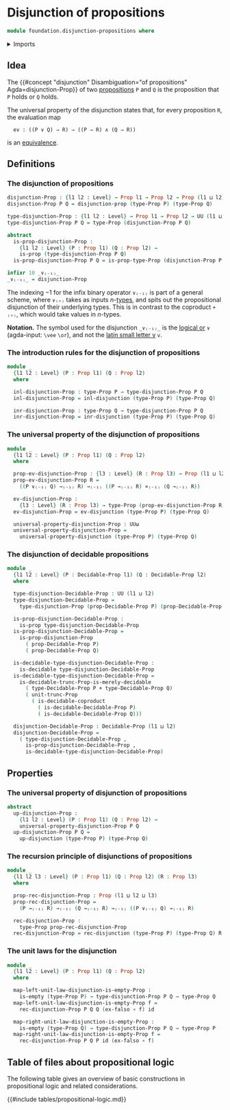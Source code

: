 # Disjunction of propositions

```agda
module foundation.disjunction-propositions where
```

<details><summary>Imports</summary>

```agda
open import foundation.decidable-types
open import foundation.dependent-pair-types
open import foundation.disjunction
open import foundation.propositional-truncations
open import foundation.universe-levels

open import foundation-core.coproduct-types
open import foundation-core.decidable-propositions
open import foundation-core.empty-types
open import foundation-core.function-types
open import foundation-core.propositions
```

</details>

## Idea

The
{{#concept "disjunction" Disambiguation="of propositions" Agda=disjunction-Prop}}
of two [propositions](foundation-core.propositions.md) `P` and `Q` is the
proposition that `P` holds or `Q` holds.

The universal property of the disjunction states that, for every proposition
`R`, the evaluation map

```text
  ev : ((P ∨ Q) ⇒ R) ⇒ ((P ⇒ R) ∧ (Q ⇒ R))
```

is an [equivalence](foundation.logical-equivalences.md).

## Definitions

### The disjunction of propositions

```agda
disjunction-Prop : {l1 l2 : Level} → Prop l1 → Prop l2 → Prop (l1 ⊔ l2)
disjunction-Prop P Q = disjunction-prop (type-Prop P) (type-Prop Q)

type-disjunction-Prop : {l1 l2 : Level} → Prop l1 → Prop l2 → UU (l1 ⊔ l2)
type-disjunction-Prop P Q = type-Prop (disjunction-Prop P Q)

abstract
  is-prop-disjunction-Prop :
    {l1 l2 : Level} (P : Prop l1) (Q : Prop l2) →
    is-prop (type-disjunction-Prop P Q)
  is-prop-disjunction-Prop P Q = is-prop-type-Prop (disjunction-Prop P Q)

infixr 10 _∨₍₋₁₎_
_∨₍₋₁₎_ = disjunction-Prop
```

The indexing $-1$ for the infix binary operator `∨₍₋₁₎` is part of a general
scheme, where `∨₍ₙ₎` takes as inputs
$n$-[types](foundation-core.truncated-types.md), and spits out the propositional
disjunction of their underlying types. This is in contrast to the coproduct
`+₍ₙ₎`, which would take values in $n$-types.

**Notation.** The symbol used for the disjunction `_∨₍₋₁₎_` is the
[logical or](https://codepoints.net/U+2228) `∨` (agda-input: `\vee` `\or`), and
not the [latin small letter v](https://codepoints.net/U+0076) `v`.

### The introduction rules for the disjunction of propositions

```agda
module _
  {l1 l2 : Level} (P : Prop l1) (Q : Prop l2)
  where

  inl-disjunction-Prop : type-Prop P → type-disjunction-Prop P Q
  inl-disjunction-Prop = inl-disjunction (type-Prop P) (type-Prop Q)

  inr-disjunction-Prop : type-Prop Q → type-disjunction-Prop P Q
  inr-disjunction-Prop = inr-disjunction (type-Prop P) (type-Prop Q)
```

### The universal property of the disjunction of propositions

```agda
module _
  {l1 l2 : Level} (P : Prop l1) (Q : Prop l2)
  where

  prop-ev-disjunction-Prop : {l3 : Level} (R : Prop l3) → Prop (l1 ⊔ l2 ⊔ l3)
  prop-ev-disjunction-Prop R =
    ((P ∨₍₋₁₎ Q) →₍₋₁₎ R) →₍₋₁₎ ((P →₍₋₁₎ R) ×₍₋₁₎ (Q →₍₋₁₎ R))

  ev-disjunction-Prop :
    {l3 : Level} (R : Prop l3) → type-Prop (prop-ev-disjunction-Prop R)
  ev-disjunction-Prop = ev-disjunction (type-Prop P) (type-Prop Q)

  universal-property-disjunction-Prop : UUω
  universal-property-disjunction-Prop =
    universal-property-disjunction (type-Prop P) (type-Prop Q)
```

### The disjunction of decidable propositions

```agda
module _
  {l1 l2 : Level} (P : Decidable-Prop l1) (Q : Decidable-Prop l2)
  where

  type-disjunction-Decidable-Prop : UU (l1 ⊔ l2)
  type-disjunction-Decidable-Prop =
    type-disjunction-Prop (prop-Decidable-Prop P) (prop-Decidable-Prop Q)

  is-prop-disjunction-Decidable-Prop :
    is-prop type-disjunction-Decidable-Prop
  is-prop-disjunction-Decidable-Prop =
    is-prop-disjunction-Prop
      ( prop-Decidable-Prop P)
      ( prop-Decidable-Prop Q)

  is-decidable-type-disjunction-Decidable-Prop :
    is-decidable type-disjunction-Decidable-Prop
  is-decidable-type-disjunction-Decidable-Prop =
    is-decidable-trunc-Prop-is-merely-decidable
      ( type-Decidable-Prop P + type-Decidable-Prop Q)
      ( unit-trunc-Prop
        ( is-decidable-coproduct
          ( is-decidable-Decidable-Prop P)
          ( is-decidable-Decidable-Prop Q)))

  disjunction-Decidable-Prop : Decidable-Prop (l1 ⊔ l2)
  disjunction-Decidable-Prop =
    ( type-disjunction-Decidable-Prop ,
      is-prop-disjunction-Decidable-Prop ,
      is-decidable-type-disjunction-Decidable-Prop)
```

## Properties

### The universal property of disjunction of propositions

```agda
abstract
  up-disjunction-Prop :
    {l1 l2 : Level} (P : Prop l1) (Q : Prop l2) →
    universal-property-disjunction-Prop P Q
  up-disjunction-Prop P Q =
    up-disjunction (type-Prop P) (type-Prop Q)
```

### The recursion principle of disjunctions of propositions

```agda
module _
  {l1 l2 l3 : Level} (P : Prop l1) (Q : Prop l2) (R : Prop l3)
  where

  prop-rec-disjunction-Prop : Prop (l1 ⊔ l2 ⊔ l3)
  prop-rec-disjunction-Prop =
    (P →₍₋₁₎ R) →₍₋₁₎ (Q →₍₋₁₎ R) →₍₋₁₎ ((P ∨₍₋₁₎ Q) →₍₋₁₎ R)

  rec-disjunction-Prop :
    type-Prop prop-rec-disjunction-Prop
  rec-disjunction-Prop = rec-disjunction (type-Prop P) (type-Prop Q) R
```

### The unit laws for the disjunction

```agda
module _
  {l1 l2 : Level} (P : Prop l1) (Q : Prop l2)
  where

  map-left-unit-law-disjunction-is-empty-Prop :
    is-empty (type-Prop P) → type-disjunction-Prop P Q → type-Prop Q
  map-left-unit-law-disjunction-is-empty-Prop f =
    rec-disjunction-Prop P Q Q (ex-falso ∘ f) id

  map-right-unit-law-disjunction-is-empty-Prop :
    is-empty (type-Prop Q) → type-disjunction-Prop P Q → type-Prop P
  map-right-unit-law-disjunction-is-empty-Prop f =
    rec-disjunction-Prop P Q P id (ex-falso ∘ f)
```

## Table of files about propositional logic

The following table gives an overview of basic constructions in propositional
logic and related considerations.

{{#include tables/propositional-logic.md}}
